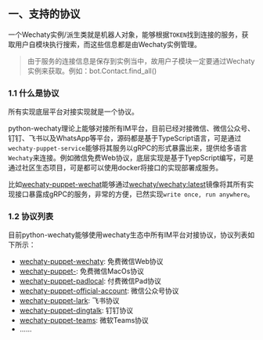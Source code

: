 ## 一、支持的协议

一个Wechaty实例/派生类就是机器人对象，能够根据`TOKEN`找到连接的服务，获取用户自模块执行搜索，而这些信息都是由Wechaty实例管理。

> 由于服务的连接信息是保存到实例当中，故用户子模块一定要通过Wechaty实例来获取。例如：bot.Contact.find_all()

### 1.1 什么是协议

所有实现底层平台对接实现就是一个协议。

python-wechaty理论上能够对接所有IM平台，目前已经对接微信、微信公众号、钉钉、飞书以及WhatsApp等平台，源码都是基于TypeScript语言，可是通过`wechaty-puppet-service`能够将其服务以gRPC的形式暴露出来，提供给多语言`Wechaty`来连接。例如微信免费Web协议，底层实现是基于TyepScript编写，可是通过社区生态项目，可是都可以使用docker将接口的实现部署成服务。

比如[wechaty-puppet-wechat](https://github.com/wechaty/wechaty-puppet-wechat)能够通过[wechaty/wechaty:latest](https://hub.docker.com/r/wechaty/wechaty)镜像将其所有实现接口暴露成gRPC的服务，非常的方便，已然实现`write once, run anywhere`。

### 1.2 协议列表

目前python-wechaty能够使用wechaty生态中所有IM平台对接协议，协议列表如下所示：

* [wechaty-puppet-wechaty](https://github.com/wechaty/wechaty-puppet-wechat): 免费微信Web协议
* [wechaty-puppet-](https://github.com/wechaty/wechaty-puppet-macOS): 免费微信MacOs协议
* [wechaty-puppet-padlocal](https://github.com/wechaty/wechaty-puppet-padlocal): 付费微信Pad协议
* [wechaty-puppet-official-account](https://github.com/wechaty/wechaty-puppet-official-account): 微信公众号协议
* [wechaty-puppet-lark](https://github.com/wechaty/wechaty-puppet-lark): 飞书协议
* [wechaty-puppet-dingtalk](https://github.com/wechaty/wechaty-puppet-dingtalk): 钉钉协议
* [wechaty-puppet-teams](https://github.com/wechaty/wechaty-puppet-dingtalk): 微软Teams协议
* ......


